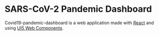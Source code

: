 # SARS-CoV-2 Pandemic Dashboard

Covid19-pandemic-dashboard is a web application made with [React](https://github.com/facebook/react) and using [UI5 Web Components](https://github.com/SAP/ui5-webcomponents-react).
